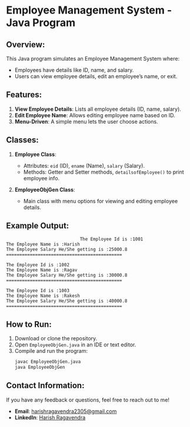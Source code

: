 # Employee Management System - Java Program

## Overview:
This Java program simulates an Employee Management System where:
- Employees have details like ID, name, and salary.
- Users can view employee details, edit an employee’s name, or exit.

## Features:
1. **View Employee Details**: Lists all employee details (ID, name, salary).
2. **Edit Employee Name**: Allows editing employee name based on ID.
3. **Menu-Driven**: A simple menu lets the user choose actions.

## Classes:
1. **Employee Class**:
   - Attributes: `eid` (ID), `ename` (Name), `salary` (Salary).
   - Methods: Getter and Setter methods, `detailsofEmployee()` to print employee info.

2. **EmployeeObjGen Class**:
   - Main class with menu options for viewing and editing employee details.

## Example Output:
                                The Employee Id is :1001
    The Employee Name is :Harish
    The Employee Salary He/She getting is :25000.8
    ============================================

    The Employee Id is :1002
    The Employee Name is :Ragav
    The Employee Salary He/She getting is :30000.8
    ============================================

    The Employee Id is :1003
    The Employee Name is :Rakesh
    The Employee Salary He/She getting is :40000.8
    ============================================

## How to Run:
1. Download or clone the repository.
2. Open `EmployeeObjGen.java` in an IDE or text editor.
3. Compile and run the program:
   ```bash
   javac EmployeeObjGen.java
   java EmployeeObjGen

## Contact Information:
If you have any feedback or questions, feel free to reach out to me!

- **Email**: [harishragavendra2305@gmail.com](mailto:harishragavendra2305@gmail.com)
- **LinkedIn**: [Harish Ragavendra](https://www.linkedin.com/in/harishragavendra23)
